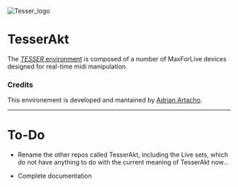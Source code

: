 ![Tesser_logo](https://docs.google.com/drawings/d/e/2PACX-1vT26NziYMaLrGHlvNspiJ9dOjXR6hZyVxrGwfkgV1MwvMTWtAWh5ZUqMsit5gSllXemcGajjddqfqnc/pub?w=131&h=129)

# TesserAkt

The [*TESSER* environment](https://bitbucket.org/AdrianArtacho/tesserakt/src/master/) is composed of a number of MaxForLive devices designed for real-time midi manipulation. 



### Credits

This environement is developed and mantained by [Adrian Artacho](https://bitbucket.org/AdrianArtacho/).

---

# To-Do

- Rename the other repos called TesserAkt, including the Live sets, which do not have anything to do with the current meaning of TesserAkt now...

- Complete documentation
